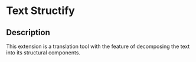 # Text Structify

## Description

This extension is a translation tool with the feature of decomposing the text into its structural components.
